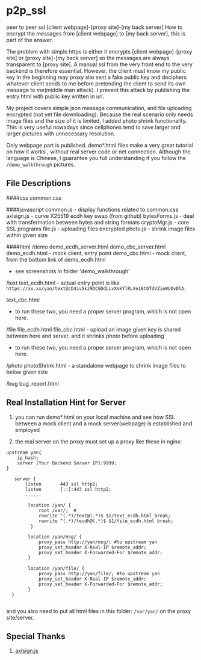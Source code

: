 # p2p_ssl
peer to peer ssl [client webpage]-[proxy site]-[my back server] How to encrypt the messages from [client webpage] to [my back server], this is part of the answer.

The problem with simple https is either it encrypts [client webpage]-[proxy site] or [proxy site]-[my back server] so the messages are always transparent to [proxy site]. A manual ssl from the very front end to the very backend is therefore essential. However, the client must know my public key in the beginning may proxy site sent a fake public key and deciphers whatever client sends to me before pretending the client to send its own message to me(middle man attack). I prevent this attack by publishing the entry html with public key written in url.

My project covers simple json message communication, and file uploading encrypted (not yet file downloading). Because the real scenario only needs image files and the size of it is limited, I added photo shrink functionality. This is very useful nowadays since cellphones tend to save larger and larger pictures with unnecessary resolution. 

Only webpage part is published. demo*.html files make a very great tutorial on how it works , without real server code or net connection. Although the language is Chinese, I guarantee you full understanding if you follow the `/demo_walkthrough` pictures.

## File Descriptions
####css
common.css

####javascript
common.js - display functions related to common.css
axlsign.js - curve X25519 ecdh key swap (from github)
bytesForms.js - deal with transfermation between bytes and string formats 
cryptoMgr.js - core SSL programs
file.js - uploading files encrypted 
photo.js - shrink image files within given size

####html
/demo
demo_ecdh_server.html
demo_cbc_server.html
demo_ecdh.html - mock client, entry point
demo_cbc.html - mock client, from the bottom link of demo_ecdh.html
 - see screenshots in folder 'demo_walkthrough'

/text
text_ecdh.html - actual entry point is like 
`https://xx.xx/yan/text@cD4ivSkz9OCGDdLLvXmkYlRLXe16tDTdVZieWUOvDlA.`

text_cbc.html
- to run these two, you need a proper server program, which is not open here.

/file
file_ecdh.html
file_cbc.html - upload an image given key is shared between here and server, and it shrinks photo before uploading
- to run these two, you need a proper server program, which is not open here.

/photo
photoShrink.html - a standalone webpage to shrink image files to below given size

/bug
bug_report.html

## Real Installation Hint for Server

1. you can run demo*.html on your local machine and see how SSL between a mock client and a mock server(webpage) is established and employed
   
2. the real server on the proxy must set up a proxy like these in nginx:


```
upstream yan{    
    ip_hash;
    server [Your Backend Server IP]:9999; 
}

   server {
       listen       443 ssl http2;
       listen       [::]:443 ssl http2;
       ......

        location /yan/ {
            root /var/;  #
            rewrite ^(.*)/text@(.*)$ $1/text_ecdh.html break;
            rewrite ^(.*)/fecdh@(.*)$ $1/file_ecdh.html break;
         }

        location /yan/msg/ {
            proxy_pass http://yan/msg/; #to upstream yan
            proxy_set_header X-Real-IP $remote_addr;
            proxy_set_header X-Forwarded-For $remote_addr;
        }

        location /yan/file/ {
            proxy_pass http://yan/file/; #to upstream yan
            proxy_set_header X-Real-IP $remote_addr;
            proxy_set_header X-Forwarded-For $remote_addr;
        }
  }
 
```
and you also need to put all html files in this folder: `/var/yan/` on the proxy site/server.

## Special Thanks
1.  [axlsign.js](https://github.com/wavesplatform/curve25519-js/blob/master/axlsign.js)
